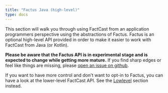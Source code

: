 ```yaml
---
title: "Factus Java (high-level)"
type: docs
---
```

This section will walk you through using FactCast from an application programmers perspective using the abstractions of Factus.
Factus is an optional high-level API provided in order to make it easier to work with FactCast from Java (or Kotlin).

**Please be aware that the Factus API is in experimental stage and is expected to change while getting more mature.**
If you find sharp edges or feel like things are missing, please [open an issue on github](https://github.com/factcast/factcast/issues/new/choose).

If you want to have more control and don't want to opt-in to Factus, you can have a look at the lower-level FactCast API. See the [Lowlevel](/lowlevel) section instead.


